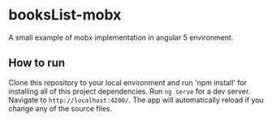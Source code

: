 # booksList-mobx

A small example of mobx implementation in angular 5 environment.

## How to run
Clone this repository to your local environment and run 'npm install' for installing all of this project dependencies.
Run `ng serve` for a dev server. Navigate to `http://localhost:4200/`. The app will automatically reload if you change any of the source files.


